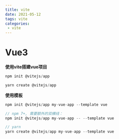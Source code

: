 ```yaml
---
title: vite
date: 2021-05-12
tags: vite
categories: 
 - vite
---
```



# Vue3

__使用vite搭建vue项目__

```js
npm init @vitejs/app

yarn create @vitejs/app
```
__使用模板__
```js
npm init @vitejs/app my-vue-app --template vue

// npm 7+, 需要额外的双横线：
npm init @vitejs/app my-vue-app -- --template vue

// yarn
yarn create @vitejs/app my-vue-app --template vue
```